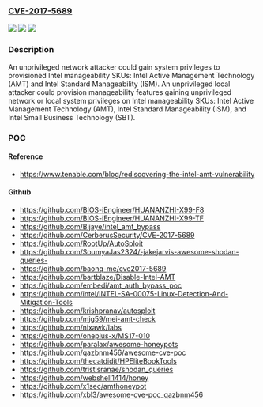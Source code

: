 ### [CVE-2017-5689](https://cve.mitre.org/cgi-bin/cvename.cgi?name=CVE-2017-5689)
![](https://img.shields.io/static/v1?label=Product&message=Intel%20Active%20Mangement%20Technology%2C%20Intel%20Small%20Business%20Technology%2C%20Intel%20Standard%20Manageability&color=blue)
![](https://img.shields.io/static/v1?label=Version&message=n%2Fa&color=blue)
![](https://img.shields.io/static/v1?label=Vulnerability&message=Escalation%20of%20Privilege&color=brighgreen)

### Description

An unprivileged network attacker could gain system privileges to provisioned Intel manageability SKUs: Intel Active Management Technology (AMT) and Intel Standard Manageability (ISM). An unprivileged local attacker could provision manageability features gaining unprivileged network or local system privileges on Intel manageability SKUs: Intel Active Management Technology (AMT), Intel Standard Manageability (ISM), and Intel Small Business Technology (SBT).

### POC

#### Reference
- https://www.tenable.com/blog/rediscovering-the-intel-amt-vulnerability

#### Github
- https://github.com/BIOS-iEngineer/HUANANZHI-X99-F8
- https://github.com/BIOS-iEngineer/HUANANZHI-X99-TF
- https://github.com/Bijaye/intel_amt_bypass
- https://github.com/CerberusSecurity/CVE-2017-5689
- https://github.com/RootUp/AutoSploit
- https://github.com/SoumyaJas2324/-jakejarvis-awesome-shodan-queries-
- https://github.com/baonq-me/cve2017-5689
- https://github.com/bartblaze/Disable-Intel-AMT
- https://github.com/embedi/amt_auth_bypass_poc
- https://github.com/intel/INTEL-SA-00075-Linux-Detection-And-Mitigation-Tools
- https://github.com/krishpranav/autosploit
- https://github.com/mjg59/mei-amt-check
- https://github.com/nixawk/labs
- https://github.com/oneplus-x/MS17-010
- https://github.com/paralax/awesome-honeypots
- https://github.com/qazbnm456/awesome-cve-poc
- https://github.com/thecatdidit/HPEliteBookTools
- https://github.com/tristisranae/shodan_queries
- https://github.com/webshell1414/honey
- https://github.com/x1sec/amthoneypot
- https://github.com/xbl3/awesome-cve-poc_qazbnm456

